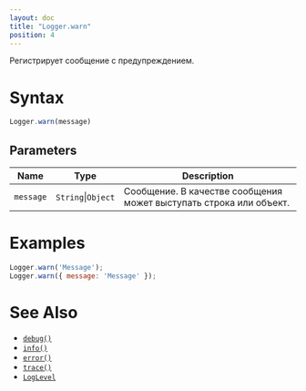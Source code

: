 ```yaml
---
layout: doc
title: "Logger.warn"
position: 4
---
```


Регистрирует сообщение с предупреждением.

# Syntax

```js
Logger.warn(message)
```

## Parameters

|Name|Type|Description|
|----|----|-----------|
|`message`|`String`&#124;`Object`|Сообщение. В качестве сообщения может выступать строка или объект.|

# Examples

```js
Logger.warn('Message');
Logger.warn({ message: 'Message' });
```

# See Also

* [`debug()`](../Logger.debug/)
* [`info()`](../Logger.info/)
* [`error()`](../Logger.error/)
* [`trace()`](../Logger.trace/)
* [`LogLevel`](../LogLevel/)
